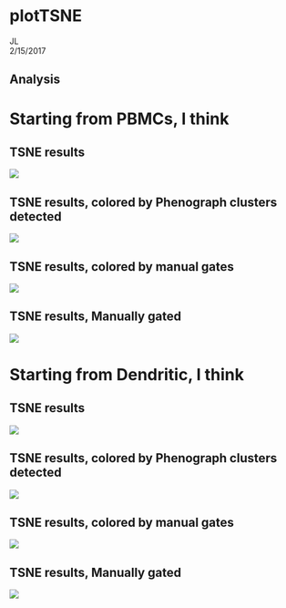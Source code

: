 # plotTSNE
JL  
2/15/2017  



## Analysis


# Starting from PBMCs, I think

## TSNE results
![](PlotTSNE_files/figure-html/plot-1.png)<!-- -->

## TSNE results, colored by Phenograph clusters detected
![](PlotTSNE_files/figure-html/plot1-1.png)<!-- -->

## TSNE results, colored by manual gates 
![](PlotTSNE_files/figure-html/plot2-1.png)<!-- -->

## TSNE results, Manually gated 
![](PlotTSNE_files/figure-html/plot4-1.png)<!-- -->


# Starting from Dendritic, I think

## TSNE results
![](PlotTSNE_files/figure-html/plot5-1.png)<!-- -->

## TSNE results, colored by Phenograph clusters detected
![](PlotTSNE_files/figure-html/plot6-1.png)<!-- -->

## TSNE results, colored by manual gates 
![](PlotTSNE_files/figure-html/plot7-1.png)<!-- -->

## TSNE results, Manually gated 
![](PlotTSNE_files/figure-html/plot8-1.png)<!-- -->
